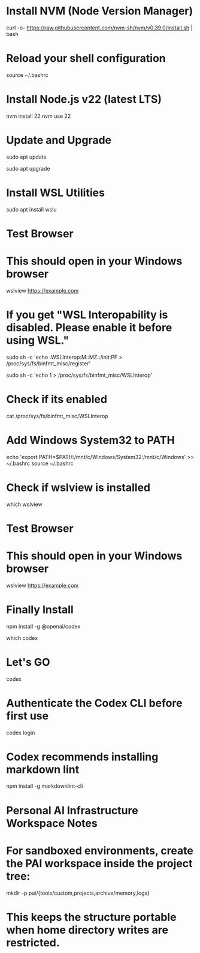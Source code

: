
# Install NVM (Node Version Manager)

curl -o- <https://raw.githubusercontent.com/nvm-sh/nvm/v0.39.0/install.sh> | bash

# Reload your shell configuration

source ~/.bashrc

# Install Node.js v22 (latest LTS)

nvm install 22
nvm use 22

# Update and Upgrade

sudo apt update

sudo apt upgrade

# Install WSL Utilities

sudo apt install wslu

# Test Browser

# This should open in your Windows browser

wslview <https://example.com>

# If you get "WSL Interopability is disabled. Please enable it before using WSL."

sudo sh -c 'echo :WSLInterop:M::MZ::/init:PF > /proc/sys/fs/binfmt_misc/register'

sudo sh -c 'echo 1 > /proc/sys/fs/binfmt_misc/WSLInterop'

# Check if its enabled

cat /proc/sys/fs/binfmt_misc/WSLInterop

# Add Windows System32 to PATH

echo 'export PATH=$PATH:/mnt/c/Windows/System32:/mnt/c/Windows' >> ~/.bashrc
source ~/.bashrc

# Check if wslview is installed

which wslview

# Test Browser

# This should open in your Windows browser

wslview <https://example.com>

# Finally Install

npm install -g @openai/codex

which codex

# Let's GO

codex

# Authenticate the Codex CLI before first use

codex login

# Codex recommends installing markdown lint

npm install -g markdownlint-cli

# Personal AI Infrastructure Workspace Notes

# For sandboxed environments, create the PAI workspace inside the project tree:

mkdir -p pai/{tools/custom,projects,archive/memory,logs}

# This keeps the structure portable when home directory writes are restricted.
